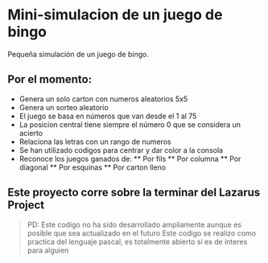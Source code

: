 # Mini-simulacion de un juego de bingo

Pequeña simulación de un juego de bingo.
## Por el momento:
* Genera un solo carton con numeros aleatorios 5x5
* Genera un sorteo aleatorio
* El juego se basa en números que van desde el 1 al 75
* La posicion central tiene siempre el número 0 que se considera un acierto
* Relaciona las letras con un rango de numeros
* Se han utilizado codigos para centrar y dar color a la consola
* Reconoce los juegos ganados de:
** Por fils
** Por columna
** Por diagonal
** Por esquinas
** Por carton lleno

## Este proyecto corre sobre la terminar del Lazarus Project
> PD: Este codigo no ha sido desarrollado ampliamente aunque es posible que sea actualizado en el futuro
> Este codigo se realizo como practica del lenguaje pascal, es totalmente abierto si es de interes para alguien
 

